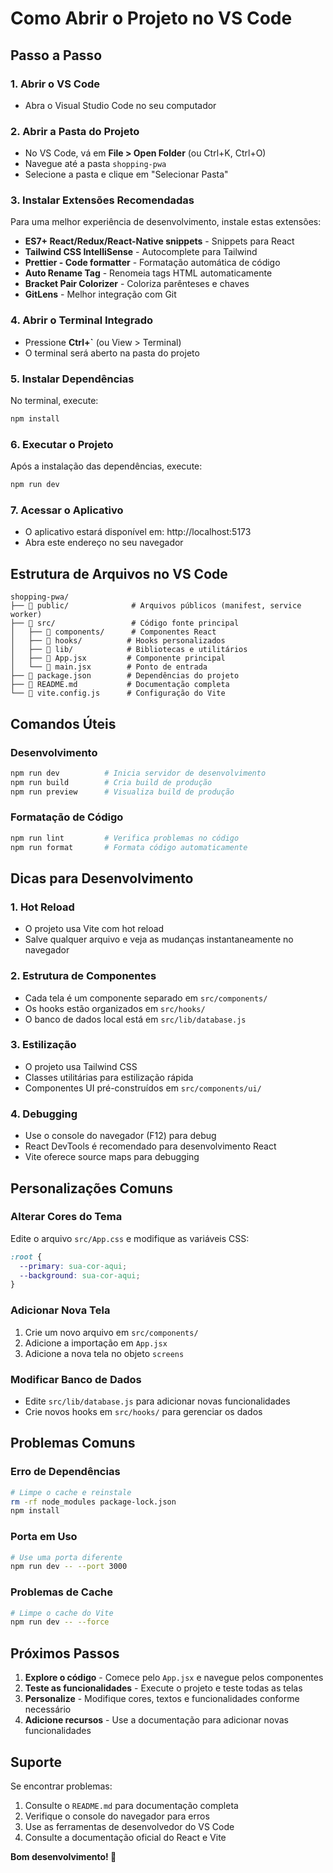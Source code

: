 # Como Abrir o Projeto no VS Code

## Passo a Passo

### 1. Abrir o VS Code
- Abra o Visual Studio Code no seu computador

### 2. Abrir a Pasta do Projeto
- No VS Code, vá em **File > Open Folder** (ou Ctrl+K, Ctrl+O)
- Navegue até a pasta `shopping-pwa` 
- Selecione a pasta e clique em "Selecionar Pasta"

### 3. Instalar Extensões Recomendadas
Para uma melhor experiência de desenvolvimento, instale estas extensões:

- **ES7+ React/Redux/React-Native snippets** - Snippets para React
- **Tailwind CSS IntelliSense** - Autocomplete para Tailwind
- **Prettier - Code formatter** - Formatação automática de código
- **Auto Rename Tag** - Renomeia tags HTML automaticamente
- **Bracket Pair Colorizer** - Coloriza parênteses e chaves
- **GitLens** - Melhor integração com Git

### 4. Abrir o Terminal Integrado
- Pressione **Ctrl+`** (ou View > Terminal)
- O terminal será aberto na pasta do projeto

### 5. Instalar Dependências
No terminal, execute:
```bash
npm install
```

### 6. Executar o Projeto
Após a instalação das dependências, execute:
```bash
npm run dev
```

### 7. Acessar o Aplicativo
- O aplicativo estará disponível em: http://localhost:5173
- Abra este endereço no seu navegador

## Estrutura de Arquivos no VS Code

```
shopping-pwa/
├── 📁 public/              # Arquivos públicos (manifest, service worker)
├── 📁 src/                 # Código fonte principal
│   ├── 📁 components/      # Componentes React
│   ├── 📁 hooks/          # Hooks personalizados
│   ├── 📁 lib/            # Bibliotecas e utilitários
│   ├── 📄 App.jsx         # Componente principal
│   └── 📄 main.jsx        # Ponto de entrada
├── 📄 package.json        # Dependências do projeto
├── 📄 README.md           # Documentação completa
└── 📄 vite.config.js      # Configuração do Vite
```

## Comandos Úteis

### Desenvolvimento
```bash
npm run dev          # Inicia servidor de desenvolvimento
npm run build        # Cria build de produção
npm run preview      # Visualiza build de produção
```

### Formatação de Código
```bash
npm run lint         # Verifica problemas no código
npm run format       # Formata código automaticamente
```

## Dicas para Desenvolvimento

### 1. Hot Reload
- O projeto usa Vite com hot reload
- Salve qualquer arquivo e veja as mudanças instantaneamente no navegador

### 2. Estrutura de Componentes
- Cada tela é um componente separado em `src/components/`
- Os hooks estão organizados em `src/hooks/`
- O banco de dados local está em `src/lib/database.js`

### 3. Estilização
- O projeto usa Tailwind CSS
- Classes utilitárias para estilização rápida
- Componentes UI pré-construídos em `src/components/ui/`

### 4. Debugging
- Use o console do navegador (F12) para debug
- React DevTools é recomendado para desenvolvimento React
- Vite oferece source maps para debugging

## Personalizações Comuns

### Alterar Cores do Tema
Edite o arquivo `src/App.css` e modifique as variáveis CSS:
```css
:root {
  --primary: sua-cor-aqui;
  --background: sua-cor-aqui;
}
```

### Adicionar Nova Tela
1. Crie um novo arquivo em `src/components/`
2. Adicione a importação em `App.jsx`
3. Adicione a nova tela no objeto `screens`

### Modificar Banco de Dados
- Edite `src/lib/database.js` para adicionar novas funcionalidades
- Crie novos hooks em `src/hooks/` para gerenciar os dados

## Problemas Comuns

### Erro de Dependências
```bash
# Limpe o cache e reinstale
rm -rf node_modules package-lock.json
npm install
```

### Porta em Uso
```bash
# Use uma porta diferente
npm run dev -- --port 3000
```

### Problemas de Cache
```bash
# Limpe o cache do Vite
npm run dev -- --force
```

## Próximos Passos

1. **Explore o código** - Comece pelo `App.jsx` e navegue pelos componentes
2. **Teste as funcionalidades** - Execute o projeto e teste todas as telas
3. **Personalize** - Modifique cores, textos e funcionalidades conforme necessário
4. **Adicione recursos** - Use a documentação para adicionar novas funcionalidades

## Suporte

Se encontrar problemas:
1. Consulte o `README.md` para documentação completa
2. Verifique o console do navegador para erros
3. Use as ferramentas de desenvolvedor do VS Code
4. Consulte a documentação oficial do React e Vite

**Bom desenvolvimento! 🚀**

